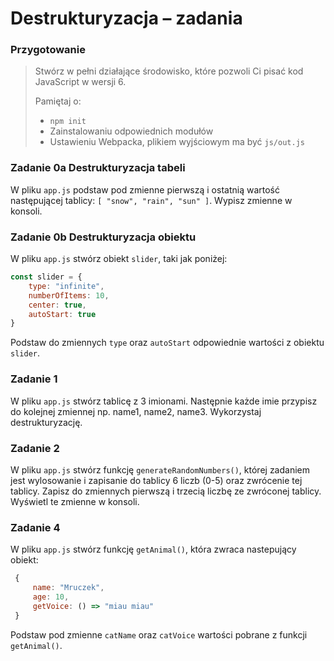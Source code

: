 # Destrukturyzacja &ndash; zadania

### Przygotowanie

> Stwórz w pełni działające środowisko, które pozwoli Ci pisać kod JavaScript w wersji 6.
>
> Pamiętaj o:
> - ```npm init```
> - Zainstalowaniu odpowiednich modułów
> - Ustawieniu Webpacka, plikiem  wyjściowym  ma być `js/out.js`

### Zadanie 0a Destrukturyzacja tabeli

W pliku ```app.js``` podstaw pod zmienne pierwszą i ostatnią wartość następującej tablicy: ```[ "snow", "rain", "sun" ]```. Wypisz zmienne w konsoli.

### Zadanie 0b Destrukturyzacja obiektu

W pliku ```app.js``` stwórz obiekt ```slider```, taki jak poniżej:

```JavaScript
const slider = {
    type: "infinite",
    numberOfItems: 10,
    center: true,
    autoStart: true
}
```
Podstaw do zmiennych ```type``` oraz ```autoStart``` odpowiednie wartości z obiektu ```slider```.

### Zadanie 1

W pliku ```app.js``` stwórz tablicę z 3 imionami. Następnie każde imie przypisz do kolejnej zmiennej np. name1, name2, name3. Wykorzystaj destrukturyzację.


### Zadanie 2

W pliku ```app.js``` stwórz funkcję ```generateRandomNumbers()```, której zadaniem jest wylosowanie i zapisanie do tablicy 6 liczb (0-5) oraz zwrócenie tej tablicy.
Zapisz do zmiennych pierwszą i trzecią liczbę ze zwróconej tablicy. Wyświetl te zmienne w konsoli.


### Zadanie 4

W pliku ```app.js``` stwórz funkcję ```getAnimal()```, która zwraca nastepujący obiekt:
```JavaScript
 {
     name: "Mruczek",
     age: 10,
     getVoice: () => "miau miau"
 }
 ```

 Podstaw pod zmienne ```catName``` oraz ```catVoice``` wartości pobrane z funkcji ```getAnimal()```.
